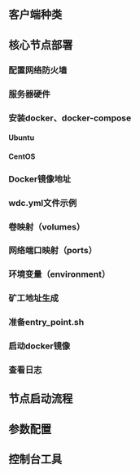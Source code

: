## 客户端种类
## 核心节点部署
### 配置网络防火墙
### 服务器硬件
### 安装docker、docker-compose
#### Ubuntu
#### CentOS
### Docker镜像地址
### wdc.yml文件示例
### 卷映射（volumes）
### 网络端口映射（ports）
### 环境变量（environment）
### 矿工地址生成
### 准备entry_point.sh
### 启动docker镜像
### 查看日志
## 节点启动流程
## 参数配置
## 控制台工具